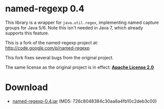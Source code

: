 named-regexp 0.4
================

This library is a wrapper for `java.util.regex`, implementing named capture groups for Java 5/6. Note this isn't needed in Java 7, which already supports this feature.

This is a fork of the named-regexp project at:
http://code.google.com/p/named-regexp

This fork fixes several bugs from the original project.

The same license as the original project is in effect: [__Apache License 2.0__](http://www.apache.org/licenses/LICENSE-2.0)

Download
========

 * [named-regexp-0.4.jar](https://github.com/downloads/tony19/named-regexp/named-regexp-0.4.jar) (MD5: 726c8048384c30aa8a4fb10c2deb3c00)

